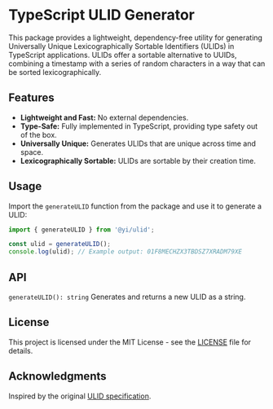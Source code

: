 # TypeScript ULID Generator

This package provides a lightweight, dependency-free utility for generating Universally Unique Lexicographically Sortable Identifiers (ULIDs) in TypeScript applications. ULIDs offer a sortable alternative to UUIDs, combining a timestamp with a series of random characters in a way that can be sorted lexicographically.

## Features

- **Lightweight and Fast:** No external dependencies.
- **Type-Safe:** Fully implemented in TypeScript, providing type safety out of the box.
- **Universally Unique:** Generates ULIDs that are unique across time and space.
- **Lexicographically Sortable:** ULIDs are sortable by their creation time.

## Usage

Import the `generateULID` function from the package and use it to generate a ULID:

```typescript
import { generateULID } from '@yi/ulid';

const ulid = generateULID();
console.log(ulid); // Example output: 01F8MECHZX3TBDSZ7XRADM79XE
```

## API

`generateULID(): string`
Generates and returns a new ULID as a string.

## License

This project is licensed under the MIT License - see the [LICENSE](LICENCE) file for details.

## Acknowledgments

Inspired by the original [ULID specification](https://wiki.tcl-lang.org/page/ULID).
